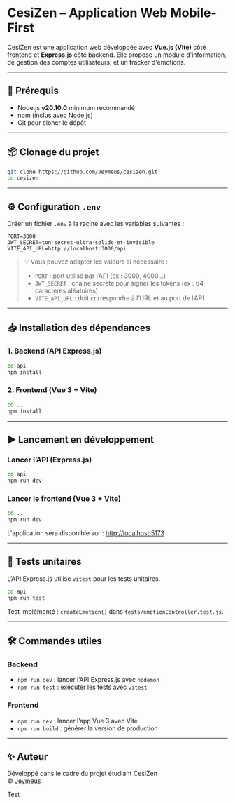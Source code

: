# CesiZen – Application Web Mobile-First

CesiZen est une application web développée avec **Vue.js (Vite)** côté frontend et **Express.js** côté backend. Elle propose un module d'information, de gestion des comptes utilisateurs, et un tracker d'émotions.

---

## 🔧 Prérequis

- Node.js **v20.10.0** minimum recommandé
- npm (inclus avec Node.js)
- Git pour cloner le dépôt

---

## 📦 Clonage du projet

```bash
git clone https://github.com/Jeymeus/cesizen.git
cd cesizen
```

---

## ⚙️ Configuration `.env`

Créer un fichier `.env` à la racine avec les variables suivantes :

```env
PORT=3000
JWT_SECRET=ton-secret-ultra-solide-et-invisible
VITE_API_URL=http://localhost:3000/api
```

> 💡 Vous pouvez adapter les valeurs si nécessaire :
> - `PORT` : port utilisé par l’API (ex : 3000, 4000...)
> - `JWT_SECRET` : chaîne secrète pour signer les tokens (ex : 64 caractères aléatoires)
> - `VITE_API_URL` : doit correspondre à l’URL et au port de l’API

---

## 📥 Installation des dépendances

### 1. Backend (API Express.js)

```bash
cd api
npm install
```

### 2. Frontend (Vue 3 + Vite)

```bash
cd ..
npm install
```

---

## ▶️ Lancement en développement

### Lancer l’API (Express.js)

```bash
cd api
npm run dev
```

### Lancer le frontend (Vue 3 + Vite)

```bash
cd ..
npm run dev
```

L'application sera disponible sur : [http://localhost:5173](http://localhost:5173)

---

## 🧪 Tests unitaires

L’API Express.js utilise `vitest` pour les tests unitaires.

```bash
cd api
npm run test
```

Test implémenté : `createEmotion()` dans `tests/emotionController.test.js`.

---

## 🛠️ Commandes utiles

### Backend

- `npm run dev` : lancer l’API Express.js avec `nodemon`
- `npm run test` : exécuter les tests avec `vitest`

### Frontend

- `npm run dev` : lancer l’app Vue 3 avec Vite
- `npm run build` : générer la version de production

---

## ✨ Auteur

Développé dans le cadre du projet étudiant CesiZen  
© [Jeymeus](https://github.com/Jeymeus)


Test